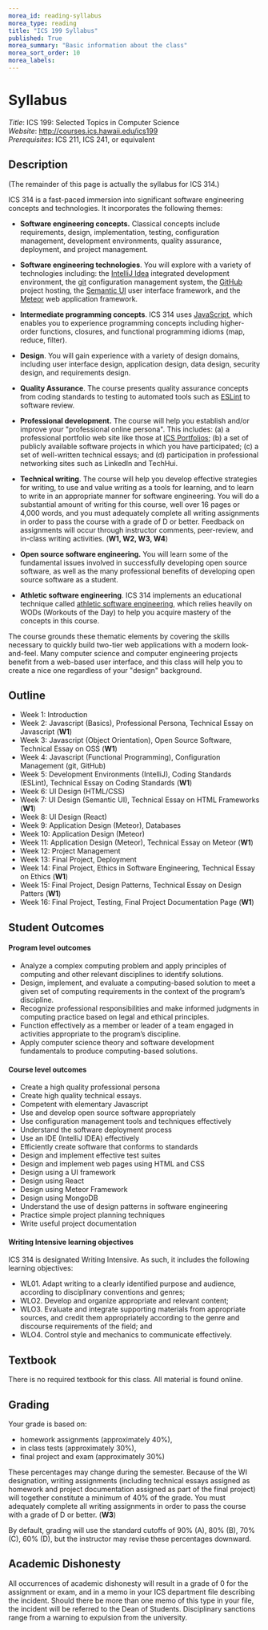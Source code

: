 ```yaml
---
morea_id: reading-syllabus
morea_type: reading
title: "ICS 199 Syllabus"
published: True
morea_summary: "Basic information about the class"
morea_sort_order: 10
morea_labels: 
---
```

# Syllabus

*Title*: ICS 199: Selected Topics in Computer Science
<br>*Website*: http://courses.ics.hawaii.edu/ics199
<br>*Prerequisites*: ICS 211, ICS 241, or equivalent

## Description

(The remainder of this page is actually the syllabus for ICS 314.)

ICS 314 is a fast-paced immersion into significant software engineering concepts and technologies.  It incorporates the following themes:

  * **Software engineering concepts.** Classical concepts include requirements, design, implementation, testing, configuration management, development environments, quality assurance, deployment, and project management.

  * **Software engineering technologies**.  You will explore with a variety of technologies including:  the [IntelliJ Idea](http://www.jetbrains.com/idea/) integrated development environment, the [git](http://git-scm.com/) configuration management system, the [GitHub](https://github.com/) project hosting, the [Semantic UI](http://semantic-ui.com/) user interface framework, and the [Meteor](https://www.meteor.com/) web application framework.
  
  * **Intermediate programming concepts**. ICS 314 uses [JavaScript](https://developer.mozilla.org/en-US/docs/Web/JavaScript), which enables you to experience programming concepts including higher-order functions, closures, and functional programming idioms (map, reduce, filter). 

  * **Design**.  You will gain experience with a variety of design domains, including user interface design, application design, data design, security design, and requirements design.

  * **Quality Assurance**.  The course presents quality assurance concepts from coding standards to testing to automated tools such as [ESLint](http://eslint.org/) to software review.

  * **Professional development.**  The course will help you establish and/or improve your "professional online persona". This includes: (a) a professional portfolio web site like those at [ICS Portfolios](https://ics-portfolios.github.io/); (b) a set of publicly available software projects in which you have participated; (c) a set of well-written technical essays; and (d) participation in professional networking sites such as LinkedIn and TechHui.

  * **Technical writing**.  The course will help you develop effective strategies for writing, to use and value writing as a tools for learning, and to learn to write in an appropriate manner for software engineering. You will do a substantial amount of writing for this course, well over 16 pages or 4,000 words, and you must adequately complete all writing assignments in order to pass the course with a grade of D or better. Feedback on assignments will occur through instructor comments, peer-review, and in-class writing activities. (**W1, W2, W3, W4**)

  * **Open source software engineering.** You will learn some of the fundamental issues involved in successfully developing open source software, as well as the many professional benefits of developing open source software as a student.

  * **Athletic software engineering**. ICS 314 implements an educational technique called [athletic software engineering](http://philipmjohnson.org/essays/ase-2017.html), which relies heavily on WODs (Workouts of the Day) to help you acquire mastery of the concepts in this course.

The course grounds these thematic elements by covering the skills necessary to quickly build two-tier web applications with a modern look-and-feel.  Many computer science and computer engineering projects benefit from a web-based user interface, and this class will help you to create a nice one regardless of your "design" background.

## Outline

* Week 1: Introduction
* Week 2: Javascript (Basics), Professional Persona, Technical Essay on Javascript (**W1**)
* Week 3: Javascript (Object Orientation), Open Source Software, Technical Essay on OSS (**W1**)
* Week 4: Javascript (Functional Programming), Configuration Management (git, GitHub)
* Week 5: Development Environments (IntelliJ), Coding Standards (ESLint), Technical Essay on Coding Standards (**W1**)
* Week 6: UI Design (HTML/CSS)
* Week 7: UI Design (Semantic UI), Technical Essay on HTML Frameworks (**W1**)
* Week 8: UI Design (React)
* Week 9: Application Design (Meteor), Databases
* Week 10: Application Design (Meteor)
* Week 11: Application Design (Meteor), Technical Essay on Meteor (**W1**)
* Week 12: Project Management
* Week 13: Final Project, Deployment
* Week 14: Final Project, Ethics in Software Engineering, Technical Essay on Ethics (**W1**)
* Week 15: Final Project, Design Patterns, Technical Essay on Design Patters (**W1**)
* Week 16: Final Project, Testing, Final Project Documentation Page (**W1**)

## Student Outcomes

#### Program level outcomes

* Analyze a complex computing problem and apply principles of computing and other relevant disciplines to identify solutions.
* Design, implement, and evaluate a computing-based solution to meet a given set of computing requirements in the context of the program’s discipline.
* Recognize professional responsibilities and make informed judgments in computing practice based on legal and ethical principles.
* Function effectively as a member or leader of a team engaged in activities appropriate to the program’s discipline.
* Apply computer science theory and software development fundamentals to produce computing-based solutions.
 
#### Course level outcomes

* Create a high quality professional persona
* Create high quality technical essays.
* Competent with elementary Javascript
* Use and develop open source software appropriately
* Use configuration management tools and techniques effectively
* Understand the software deployment process
* Use an IDE (IntelliJ IDEA) effectively
* Efficiently create software that conforms to standards
* Design and implement effective test suites
* Design and implement web pages using HTML and CSS
* Design using a UI framework
* Design using React
* Design using Meteor Framework
* Design using MongoDB
* Understand the use of design patterns in software engineering
* Practice simple project planning techniques
* Write useful project documentation

#### Writing Intensive learning objectives

ICS 314 is designated Writing Intensive. As such, it includes the following learning objectives:

* WL01. Adapt writing to a clearly identified purpose and audience, according to disciplinary conventions and genres;
* WLO2. Develop and organize appropriate and relevant content;
* WLO3. Evaluate and integrate supporting materials from appropriate sources, and credit them appropriately according to the genre and discourse requirements of the field; and
* WLO4. Control style and mechanics to communicate effectively.

## Textbook

There is no required textbook for this class. All material is found online. 

## Grading

Your grade is based on:

* homework assignments (approximately 40%), 
* in class tests (approximately 30%), 
* final project and exam (approximately 30%) 

These percentages may change during the semester. Because of the WI designation, writing assignments (including technical essays assigned as homework and project documentation assigned as part of the final project) will together constitute a minimum of 40% of the grade. You must adequately complete all writing assignments in order to pass the course with a grade of D or better. (**W3**)

By default, grading will use the standard cutoffs of 90% (A), 80% (B), 70% (C), 60% (D), but the instructor may revise these percentages downward.

## Academic Dishonesty

All occurrences of academic dishonesty will result in a grade of 0 for the assignment or exam, and in a memo in your ICS department file describing the incident. Should there be more than one memo of this type in your file, the incident will be referred to the Dean of Students. Disciplinary sanctions range from a warning to expulsion from the university.
